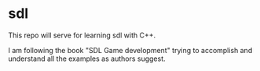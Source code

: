 # sdl
This repo will serve for learning sdl with C++.

I am following the book "SDL Game development" trying to accomplish and understand all the examples as authors suggest.
